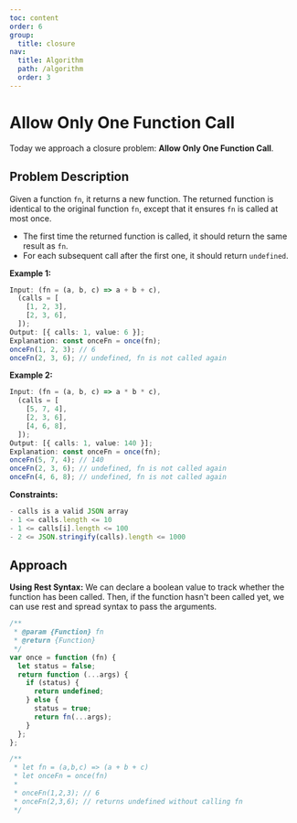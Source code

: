 ```yaml
---
toc: content
order: 6
group:
  title: closure
nav:
  title: Algorithm
  path: /algorithm
  order: 3
---
```


# Allow Only One Function Call

Today we approach a closure problem: **Allow Only One Function Call**.

## Problem Description

Given a function `fn`, it returns a new function. The returned function is identical to the original function `fn`, except that it ensures `fn` is called at most once.

- The first time the returned function is called, it should return the same result as `fn`.
- For each subsequent call after the first one, it should return `undefined`.

**Example 1:**

```ts
Input: (fn = (a, b, c) => a + b + c),
  (calls = [
    [1, 2, 3],
    [2, 3, 6],
  ]);
Output: [{ calls: 1, value: 6 }];
Explanation: const onceFn = once(fn);
onceFn(1, 2, 3); // 6
onceFn(2, 3, 6); // undefined, fn is not called again
```

**Example 2:**

```ts
Input: (fn = (a, b, c) => a * b * c),
  (calls = [
    [5, 7, 4],
    [2, 3, 6],
    [4, 6, 8],
  ]);
Output: [{ calls: 1, value: 140 }];
Explanation: const onceFn = once(fn);
onceFn(5, 7, 4); // 140
onceFn(2, 3, 6); // undefined, fn is not called again
onceFn(4, 6, 8); // undefined, fn is not called again
```

**Constraints:**

```ts
- calls is a valid JSON array
- 1 <= calls.length <= 10
- 1 <= calls[i].length <= 100
- 2 <= JSON.stringify(calls).length <= 1000
```

## Approach

**Using Rest Syntax:** We can declare a boolean value to track whether the function has been called. Then, if the function hasn't been called yet, we can use rest and spread syntax to pass the arguments.

```ts
/**
 * @param {Function} fn
 * @return {Function}
 */
var once = function (fn) {
  let status = false;
  return function (...args) {
    if (status) {
      return undefined;
    } else {
      status = true;
      return fn(...args);
    }
  };
};

/**
 * let fn = (a,b,c) => (a + b + c)
 * let onceFn = once(fn)
 *
 * onceFn(1,2,3); // 6
 * onceFn(2,3,6); // returns undefined without calling fn
 */
```
